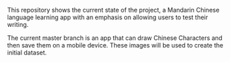 This repository shows the current state of the project, a Mandarin Chinese language learning app with an emphasis on allowing users to test their writing.

The current master branch is an app that can draw Chinese Characters and then save them on a mobile device. These images will be used to create the initial dataset. 
